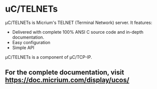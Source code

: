 # uC/TELNETs

µC/TELNETs is Micrium's TELNET (Terminal Network) server. It features:

* Delivered with complete 100% ANSI C source code and in-depth documentation.
* Easy configuration
* Simple API

µC/TELNETs  is a component of µC/TCP-IP.

## For the complete documentation, visit https://doc.micrium.com/display/ucos/